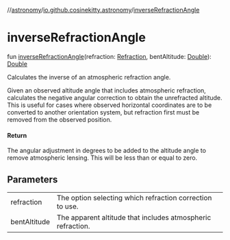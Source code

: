 //[astronomy](../../index.md)/[io.github.cosinekitty.astronomy](index.md)/[inverseRefractionAngle](inverse-refraction-angle.md)

# inverseRefractionAngle

fun [inverseRefractionAngle](inverse-refraction-angle.md)(refraction: [Refraction](-refraction/index.md), bentAltitude: [Double](https://kotlinlang.org/api/latest/jvm/stdlib/kotlin/-double/index.html)): [Double](https://kotlinlang.org/api/latest/jvm/stdlib/kotlin/-double/index.html)

Calculates the inverse of an atmospheric refraction angle.

Given an observed altitude angle that includes atmospheric refraction, calculates the negative angular correction to obtain the unrefracted altitude. This is useful for cases where observed horizontal coordinates are to be converted to another orientation system, but refraction first must be removed from the observed position.

#### Return

The angular adjustment in degrees to be added to the altitude angle to remove atmospheric lensing. This will be less than or equal to zero.

## Parameters

| | |
|---|---|
| refraction | The option selecting which refraction correction to use. |
| bentAltitude | The apparent altitude that includes atmospheric refraction. |
